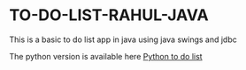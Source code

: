 # TO-DO-LIST-RAHUL-JAVA

This is a basic to do list app in java using java swings and jdbc 

The python version is available  here [Python to do list](https://github.com/mysteriousCoder9991/To-Do-List-Rahul)

